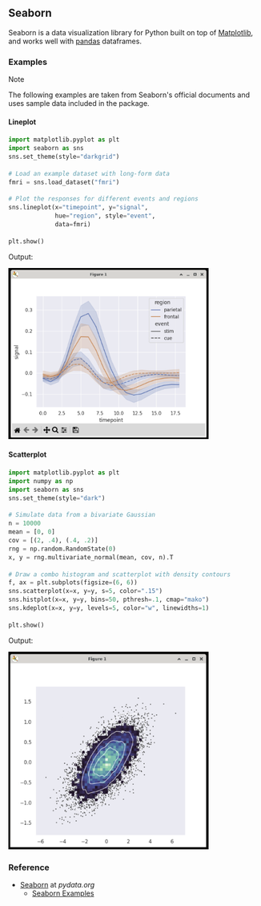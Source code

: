 ## Seaborn

Seaborn is a data visualization library for Python built on top of [Matplotlib](../matplotlib/), and works well with [pandas](../pandas/) dataframes.

### Examples

<div class="notebox notebox-info">
    <p class="notebox-title">
        Note
    </p>
    <p>
        The following examples are taken from Seaborn's official documents and uses sample data included in the package.
    </p>
</div>

#### Lineplot

```python
import matplotlib.pyplot as plt
import seaborn as sns
sns.set_theme(style="darkgrid")

# Load an example dataset with long-form data
fmri = sns.load_dataset("fmri")

# Plot the responses for different events and regions
sns.lineplot(x="timepoint", y="signal",
             hue="region", style="event",
             data=fmri)

plt.show()
```

Output:

<img src="../../assets/img/seaborn-lineplot.png" width="400px"/>

#### Scatterplot

```python
import matplotlib.pyplot as plt
import numpy as np
import seaborn as sns
sns.set_theme(style="dark")

# Simulate data from a bivariate Gaussian
n = 10000
mean = [0, 0]
cov = [(2, .4), (.4, .2)]
rng = np.random.RandomState(0)
x, y = rng.multivariate_normal(mean, cov, n).T

# Draw a combo histogram and scatterplot with density contours
f, ax = plt.subplots(figsize=(6, 6))
sns.scatterplot(x=x, y=y, s=5, color=".15")
sns.histplot(x=x, y=y, bins=50, pthresh=.1, cmap="mako")
sns.kdeplot(x=x, y=y, levels=5, color="w", linewidths=1)

plt.show()
```

Output:

<img src="../../assets/img/seaborn-scatterplot.png" width="400px"/>

### Reference

-   [Seaborn](https://seaborn.pydata.org/) at _pydata.org_
    -   [Seaborn Examples](https://seaborn.pydata.org/examples/index.html)
